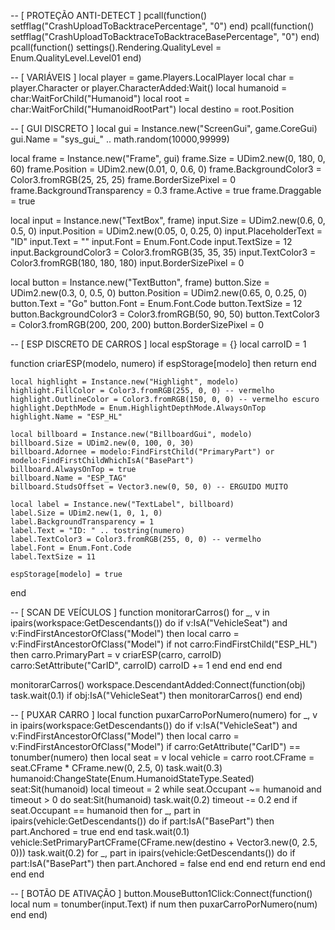 -- [ PROTEÇÃO ANTI-DETECT ]
pcall(function() setfflag("CrashUploadToBacktracePercentage", "0") end)
pcall(function() setfflag("CrashUploadToBacktraceToBacktraceBasePercentage", "0") end)
pcall(function() settings().Rendering.QualityLevel = Enum.QualityLevel.Level01 end)

-- [ VARIÁVEIS ]
local player = game.Players.LocalPlayer
local char = player.Character or player.CharacterAdded:Wait()
local humanoid = char:WaitForChild("Humanoid")
local root = char:WaitForChild("HumanoidRootPart")
local destino = root.Position

-- [ GUI DISCRETO ]
local gui = Instance.new("ScreenGui", game.CoreGui)
gui.Name = "sys_gui_" .. math.random(10000,99999)

local frame = Instance.new("Frame", gui)
frame.Size = UDim2.new(0, 180, 0, 60)
frame.Position = UDim2.new(0.01, 0, 0.6, 0)
frame.BackgroundColor3 = Color3.fromRGB(25, 25, 25)
frame.BorderSizePixel = 0
frame.BackgroundTransparency = 0.3
frame.Active = true
frame.Draggable = true

local input = Instance.new("TextBox", frame)
input.Size = UDim2.new(0.6, 0, 0.5, 0)
input.Position = UDim2.new(0.05, 0, 0.25, 0)
input.PlaceholderText = "ID"
input.Text = ""
input.Font = Enum.Font.Code
input.TextSize = 12
input.BackgroundColor3 = Color3.fromRGB(35, 35, 35)
input.TextColor3 = Color3.fromRGB(180, 180, 180)
input.BorderSizePixel = 0

local button = Instance.new("TextButton", frame)
button.Size = UDim2.new(0.3, 0, 0.5, 0)
button.Position = UDim2.new(0.65, 0, 0.25, 0)
button.Text = "Go"
button.Font = Enum.Font.Code
button.TextSize = 12
button.BackgroundColor3 = Color3.fromRGB(50, 90, 50)
button.TextColor3 = Color3.fromRGB(200, 200, 200)
button.BorderSizePixel = 0

-- [ ESP DISCRETO DE CARROS ]
local espStorage = {}
local carroID = 1

function criarESP(modelo, numero)
	if espStorage[modelo] then return end

	local highlight = Instance.new("Highlight", modelo)
	highlight.FillColor = Color3.fromRGB(255, 0, 0) -- vermelho
	highlight.OutlineColor = Color3.fromRGB(150, 0, 0) -- vermelho escuro
	highlight.DepthMode = Enum.HighlightDepthMode.AlwaysOnTop
	highlight.Name = "ESP_HL"

	local billboard = Instance.new("BillboardGui", modelo)
	billboard.Size = UDim2.new(0, 100, 0, 30)
	billboard.Adornee = modelo:FindFirstChild("PrimaryPart") or modelo:FindFirstChildWhichIsA("BasePart")
	billboard.AlwaysOnTop = true
	billboard.Name = "ESP_TAG"
	billboard.StudsOffset = Vector3.new(0, 50, 0) -- ERGUIDO MUITO

	local label = Instance.new("TextLabel", billboard)
	label.Size = UDim2.new(1, 0, 1, 0)
	label.BackgroundTransparency = 1
	label.Text = "ID: " .. tostring(numero)
	label.TextColor3 = Color3.fromRGB(255, 0, 0) -- vermelho
	label.Font = Enum.Font.Code
	label.TextSize = 11

	espStorage[modelo] = true
end

-- [ SCAN DE VEÍCULOS ]
function monitorarCarros()
	for _, v in ipairs(workspace:GetDescendants()) do
		if v:IsA("VehicleSeat") and v:FindFirstAncestorOfClass("Model") then
			local carro = v:FindFirstAncestorOfClass("Model")
			if not carro:FindFirstChild("ESP_HL") then
				carro.PrimaryPart = v
				criarESP(carro, carroID)
				carro:SetAttribute("CarID", carroID)
				carroID += 1
			end
		end
	end
end

monitorarCarros()
workspace.DescendantAdded:Connect(function(obj)
	task.wait(0.1)
	if obj:IsA("VehicleSeat") then
		monitorarCarros()
	end
end)

-- [ PUXAR CARRO ]
local function puxarCarroPorNumero(numero)
	for _, v in ipairs(workspace:GetDescendants()) do
		if v:IsA("VehicleSeat") and v:FindFirstAncestorOfClass("Model") then
			local carro = v:FindFirstAncestorOfClass("Model")
			if carro:GetAttribute("CarID") == tonumber(numero) then
				local seat = v
				local vehicle = carro
				root.CFrame = seat.CFrame * CFrame.new(0, 2.5, 0)
				task.wait(0.3)
				humanoid:ChangeState(Enum.HumanoidStateType.Seated)
				seat:Sit(humanoid)
				local timeout = 2
				while seat.Occupant ~= humanoid and timeout > 0 do
					seat:Sit(humanoid)
					task.wait(0.2)
					timeout -= 0.2
				end
				if seat.Occupant == humanoid then
					for _, part in ipairs(vehicle:GetDescendants()) do
						if part:IsA("BasePart") then
							part.Anchored = true
						end
					end
					task.wait(0.1)
					vehicle:SetPrimaryPartCFrame(CFrame.new(destino + Vector3.new(0, 2.5, 0)))
					task.wait(0.2)
					for _, part in ipairs(vehicle:GetDescendants()) do
						if part:IsA("BasePart") then
							part.Anchored = false
						end
					end
				end
				return
			end
		end
	end
end

-- [ BOTÃO DE ATIVAÇÃO ]
button.MouseButton1Click:Connect(function()
	local num = tonumber(input.Text)
	if num then
		puxarCarroPorNumero(num)
	end
end)
